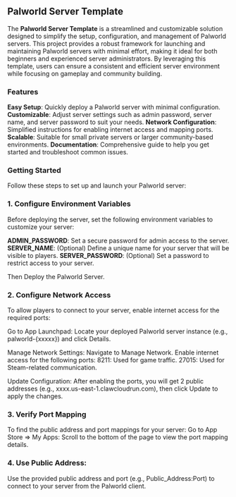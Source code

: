 ## Palworld Server Template

The **Palworld Server Template** is a streamlined and customizable solution designed to simplify the setup, configuration, and management of Palworld servers. This project provides a robust framework for launching and maintaining Palworld servers with minimal effort, making it ideal for both beginners and experienced server administrators. By leveraging this template, users can ensure a consistent and efficient server environment while focusing on gameplay and community building.


### Features

**Easy Setup**: Quickly deploy a Palworld server with minimal configuration.
**Customizable**: Adjust server settings such as admin password, server name, and server password to suit your needs.
**Network Configuration**: Simplified instructions for enabling internet access and mapping ports.
**Scalable**: Suitable for small private servers or larger community-based environments.
**Documentation**: Comprehensive guide to help you get started and troubleshoot common issues.


### Getting Started

Follow these steps to set up and launch your Palworld server:

### 1. Configure Environment Variables

Before deploying the server, set the following environment variables to customize your server:

**ADMIN_PASSWORD**: Set a secure password for admin access to the server.
**SERVER_NAME**: (Optional) Define a unique name for your server that will be visible to players.
**SERVER_PASSWORD**: (Optional) Set a password to restrict access to your server.

Then Deploy the Palworld Server.

### 2. Configure Network Access
To allow players to connect to your server, enable internet access for the required ports:

Go to App Launchpad:
Locate your deployed Palworld server instance (e.g., palworld-{xxxxx}) and click Details.

Manage Network Settings:
Navigate to Manage Network.
Enable internet access for the following ports:
8211: Used for game traffic.
27015: Used for Steam-related communication.

Update Configuration:
After enabling the ports, you will get 2 public addresses (e.g., xxxx.us-east-1.clawcloudrun.com), then click Update to apply the changes.

### 3. Verify Port Mapping
To find the public address and port mappings for your server:
Go to App Store => My Apps:
Scroll to the bottom of the page to view the port mapping details.

### 4. Use Public Address:
Use the provided public address and port (e.g., Public_Address:Port) to connect to your server from the Palworld client.

